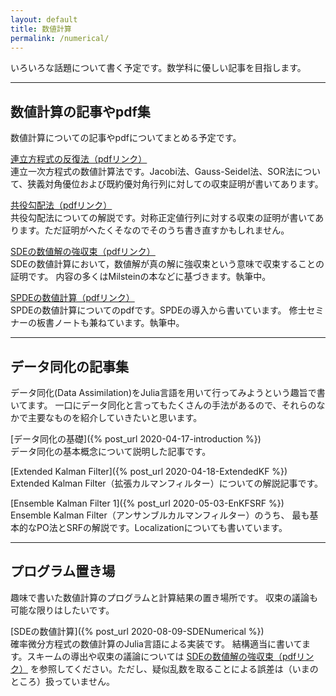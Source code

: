 ```yaml
---
layout: default
title: 数値計算
permalink: /numerical/
---
```

いろいろな話題について書く予定です。数学科に優しい記事を目指します。

---
## 数値計算の記事やpdf集
数値計算についての記事やpdfについてまとめる予定です。

[連立方程式の反復法（pdfリンク）](/blog_pdf/iterative_method/iterative_method.pdf)<br>
連立一次方程式の数値計算法です。Jacobi法、Gauss-Seidel法、SOR法について、狭義対角優位および既約優対角行列に対しての収束証明が書いてあります。

[共役勾配法（pdfリンク）](/blog_pdf/cg_method/cg_method.pdf)<br>
共役勾配法についての解説です。対称正定値行列に対する収束の証明が書いてあります。ただ証明がへたくそなのでそのうち書き直すかもしれません。

[SDEの数値解の強収束（pdfリンク）](/blog_pdf/SDEnumerical_strong_converge/SDEnumerical_strong_converge.pdf)<br>
SDEの数値計算において，数値解が真の解に強収束という意味で収束することの証明です。
内容の多くはMilsteinの本などに基づきます。執筆中。

[SPDEの数値計算（pdfリンク）](/blog_pdf/SPDE_numerical/SPDE_numerical.pdf)<br>
SPDEの数値計算についてのpdfです。SPDEの導入から書いています。
修士セミナーの板書ノートも兼ねています。執筆中。

---
## データ同化の記事集
データ同化(Data Assimilation)をJulia言語を用いて行ってみようという趣旨で書いてます。
一口にデータ同化と言ってもたくさんの手法があるので、それらのなかで主要なものを紹介していきたいと思います。

[データ同化の基礎]({% post_url 2020-04-17-introduction %})<br>
データ同化の基本概念について説明した記事です。

[Extended Kalman Filter]({% post_url 2020-04-18-ExtendedKF %})<br>
Extended Kalman Filter（拡張カルマンフィルター）についての解説記事です。

[Ensemble Kalman Filter 1]({% post_url 2020-05-03-EnKFSRF %})<br>
Ensemble Kalman Filter（アンサンブルカルマンフィルター）のうち、
最も基本的なPO法とSRFの解説です。Localizationについても書いています。

---
## プログラム置き場
趣味で書いた数値計算のプログラムと計算結果の置き場所です。
収束の議論も可能な限りはしたいです。

[SDEの数値計算]({% post_url 2020-08-09-SDENumerical %})<br>
確率微分方程式の数値計算のJulia言語による実装です。
結構適当に書いてます。スキームの導出や収束の議論については
[SDEの数値解の強収束（pdfリンク）](/blog_pdf/SDEnumerical_strong_converge/SDEnumerical_strong_converge.pdf)
を参照してください。ただし、疑似乱数を取ることによる誤差は（いまのところ）扱っていません。